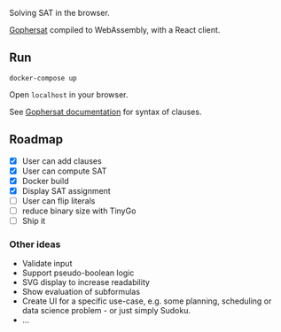 Solving SAT in the browser.

[Gophersat](https://github.com/crillab/gophersat) compiled to WebAssembly, with a React client.

## Run
    docker-compose up

Open `localhost` in your browser.

See [Gophersat documentation](https://pkg.go.dev/github.com/crillab/gophersat@v1.3.1/bf#Parse) for syntax of clauses.


## Roadmap
- [x] User can add clauses
- [x] User can compute SAT
- [x] Docker build
- [x] Display SAT assignment
- [ ] User can flip literals
- [ ] reduce binary size with TinyGo
- [ ] Ship it

### Other ideas
* Validate input
* Support pseudo-boolean logic 
* SVG display to increase readability
* Show evaluation of subformulas 
* Create UI for a specific use-case, e.g. some planning, scheduling or data science problem - or just simply Sudoku.
* ...
